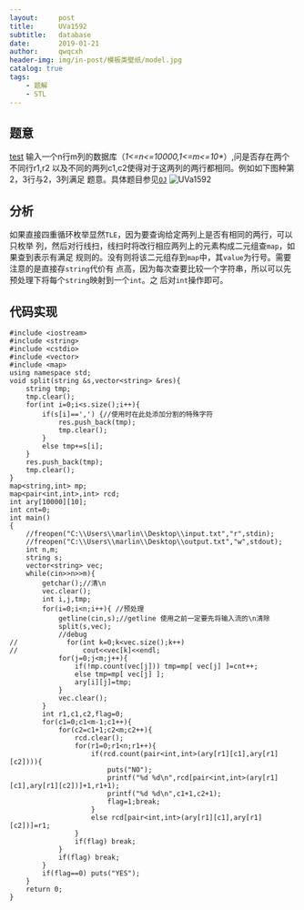 ```yaml
---
layout:     post
title:      UVa1592
subtitle:   database
date:       2019-01-21
author:     qwqcxh
header-img: img/in-post/模板类壁纸/model.jpg
catalog: true
tags:
    - 题解
    - STL
---
```


## 题意
[test](https://github.com/qwqcxh/qwqcxh.github.io/blob/master/img/cxh.jpg)
输入一个n行m列的数据库（_1<=n<=10000,1<=m<=10*_）,问是否存在两个不同行r1,r2
以及不同的两列c1,c2使得对于这两列的两行都相同。例如如下图种第2，3行与2，3列满足
题意。具体题目参见[`OJ`](https://vjudge.net/problem/UVA-1592)
![`UVa1592`](http://github.com/qwqcxh/qwqcxh.githu.io/img/in-post/题解/UVa1592.jpg)

## 分析

如果直接四重循环枚举显然`TLE`，因为要查询给定两列上是否有相同的两行，可以只枚举
列，然后对行线扫，线扫时将改行相应两列上的元素构成二元组查`map`，如果查到表示有满足
规则的。没有则将该二元组存到`map`中，其`value`为行号。需要注意的是直接存`string`代价有
点高，因为每次查要比较一个字符串，所以可以先预处理下将每个`string`映射到一个`int`。之
后对`int`操作即可。

## 代码实现

```
#include <iostream>
#include <string>
#include <cstdio>
#include <vector>
#include <map>
using namespace std;
void split(string &s,vector<string> &res){
    string tmp;
    tmp.clear();
    for(int i=0;i<s.size();i++){
        if(s[i]==',') {//使用时在此处添加分割的特殊字符
            res.push_back(tmp);
            tmp.clear();
        }
        else tmp+=s[i];
    }
    res.push_back(tmp);
    tmp.clear();
}
map<string,int> mp;
map<pair<int,int>,int> rcd;
int ary[10000][10];
int cnt=0;
int main()
{
    //freopen("C:\\Users\\marlin\\Desktop\\input.txt","r",stdin);
    //freopen("C:\\Users\\marlin\\Desktop\\output.txt","w",stdout);
    int n,m;
    string s;
    vector<string> vec;
    while(cin>>n>>m){
        getchar();//清\n
        vec.clear();
        int i,j,tmp;
        for(i=0;i<n;i++){ //预处理
            getline(cin,s);//getline 使用之前一定要先将输入流的\n清除
            split(s,vec);
            //debug
//            for(int k=0;k<vec.size();k++)
//                cout<<vec[k]<<endl;
            for(j=0;j<m;j++){
                if(!mp.count(vec[j])) tmp=mp[ vec[j] ]=cnt++;
                else tmp=mp[ vec[j] ];
                ary[i][j]=tmp;
            }
            vec.clear();
        }
        int r1,c1,c2,flag=0;
        for(c1=0;c1<m-1;c1++){
            for(c2=c1+1;c2<m;c2++){
                rcd.clear();
                for(r1=0;r1<n;r1++){
                    if(rcd.count(pair<int,int>(ary[r1][c1],ary[r1][c2]))){
                        puts("NO");
                        printf("%d %d\n",rcd[pair<int,int>(ary[r1][c1],ary[r1][c2])]+1,r1+1);
                        printf("%d %d\n",c1+1,c2+1);
                        flag=1;break;
                    }
                    else rcd[pair<int,int>(ary[r1][c1],ary[r1][c2])]=r1;
                }
                if(flag) break;
            }
            if(flag) break;
        }
        if(flag==0) puts("YES");
    }
    return 0;
}
```
